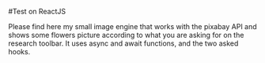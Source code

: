 #Test on ReactJS

Please find here my small image engine that works with the pixabay API and shows some flowers picture according to what you are asking for on the research toolbar. It uses async and await functions, and the two asked hooks.

